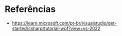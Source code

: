 # Referências

* https://learn.microsoft.com/pt-br/visualstudio/get-started/csharp/tutorial-wpf?view=vs-2022